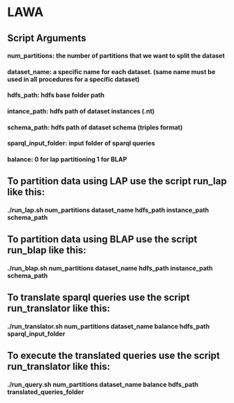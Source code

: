 # LAWA

## Script Arguments
#### __num_partitions:__ the number of partitions that we want to split the dataset

#### **dataset_name:** a specific name for each dataset. (same name must be used in all procedures for a specific dataset)

#### **hdfs_path:** hdfs base folder path

#### **intance_path:** hdfs path of dataset instances (.nt)

#### **schema_path:** hdfs path of dataset schema (triples format)

#### **sparql_input_folder:** input folder of sparql queries

#### **balance:** 0 for lap partitioning 1 for BLAP

## To partition data using LAP use the script run_lap like this:
#### ./run_lap.sh num_partitions dataset_name hdfs_path instance_path schema_path

## To partition data using BLAP use the script run_blap like this:
#### ./run_blap.sh num_partitions dataset_name hdfs_path instance_path schema_path

## To translate sparql queries use the script run_translator like this:
#### ./run_translator.sh num_partitions dataset_name balance hdfs_path sparql_input_folder

## To execute the translated queries use the script run_translator like this:
#### ./run_query.sh num_partitions dataset_name balance hdfs_path translated_queries_folder
